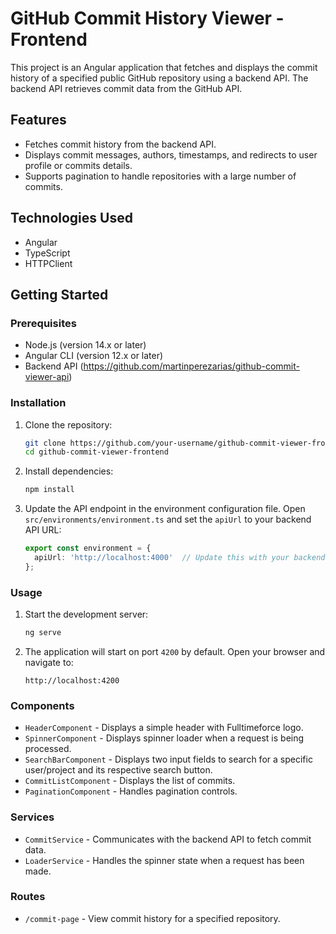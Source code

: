 # GitHub Commit History Viewer - Frontend

This project is an Angular application that fetches and displays the commit history of a specified public GitHub repository using a backend API. The backend API retrieves commit data from the GitHub API.

## Features

- Fetches commit history from the backend API.
- Displays commit messages, authors, timestamps, and redirects to user profile or commits details.
- Supports pagination to handle repositories with a large number of commits.

## Technologies Used

- Angular
- TypeScript
- HTTPClient

## Getting Started

### Prerequisites

- Node.js (version 14.x or later)
- Angular CLI (version 12.x or later)
- Backend API (https://github.com/martinperezarias/github-commit-viewer-api)

### Installation

1. Clone the repository:
    ```bash
    git clone https://github.com/your-username/github-commit-viewer-frontend.git
    cd github-commit-viewer-frontend
    ```

2. Install dependencies:
    ```bash
    npm install
    ```

3. Update the API endpoint in the environment configuration file. Open `src/environments/environment.ts` and set the `apiUrl` to your backend API URL:
    ```typescript
    export const environment = {
      apiUrl: 'http://localhost:4000'  // Update this with your backend API URL
    };
    ```

### Usage

1. Start the development server:
    ```bash
    ng serve
    ```

2. The application will start on port `4200` by default. Open your browser and navigate to:
    ```
    http://localhost:4200
    ```

### Components

- `HeaderComponent` - Displays a simple header with Fulltimeforce logo.
- `SpinnerComponent` - Displays spinner loader when a request is being processed.
- `SearchBarComponent` - Displays two input fields to search for a specific user/project and its respective search button.
- `CommitListComponent` - Displays the list of commits.
- `PaginationComponent` - Handles pagination controls.

### Services

- `CommitService` - Communicates with the backend API to fetch commit data.
- `LoaderService` - Handles the spinner state when a request has been made.

### Routes

- `/commit-page` - View commit history for a specified repository.